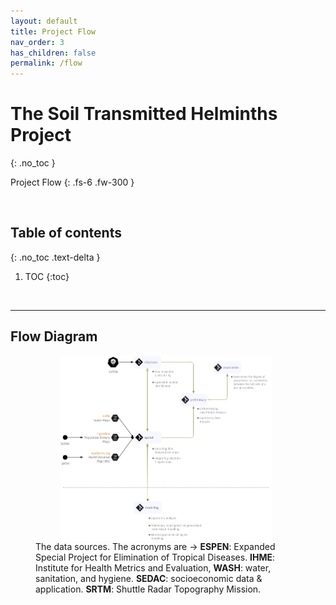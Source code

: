 ```yaml
---
layout: default
title: Project Flow
nav_order: 3
has_children: false
permalink: /flow
---
```


# The Soil Transmitted Helminths Project
{: .no_toc }

Project Flow
{: .fs-6 .fw-300 }

<br>

## Table of contents
{: .no_toc .text-delta }

1. TOC 
{:toc}

<br>

---

## Flow Diagram

<figure>
<img src="/assets/images/flow.png" style="margin-left: 40px; vertical-align: middle; height: 80%; width: 80%">
<br>
<figcaption>The data sources.  The acronyms are &rarr; <b>ESPEN</b>: Expanded Special Project for Elimination of Tropical 
Diseases. <b>IHME</b>: Institute for Health Metrics and Evaluation, <b>WASH</b>: water, sanitation, and hygiene. <b>SEDAC</b>: socioeconomic 
data & application.  <b>SRTM</b>: Shuttle Radar Topography Mission.</figcaption>
</figure>

<br>
<br>
<br>
<br>
